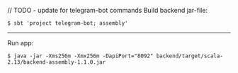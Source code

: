 // TODO - update for telegram-bot commands
Build backend jar-file:

```shell
$ sbt 'project telegram-bot; assembly'
```

---
Run app:

```shell
$ java -jar -Xms256m -Xmx256m -DapiPort="8092" backend/target/scala-2.13/backend-assembly-1.1.0.jar
```
